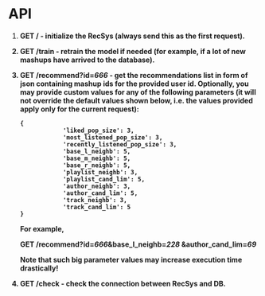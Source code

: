 <h1>API</h1>

1. <b>GET / -
initialize the RecSys (always send this as the first request).

2. <b>GET /train</b> - retrain the model if needed (for example, if a lot of new
mashups have arrived to the database).

3. <b>GET /recommend?id=<i>666</i></b> -
get the recommendations list in form of json containing mashup ids
for the provided user id. Optionally, you may provide custom values for
any of the following parameters
(it will not override the default values shown below, 
i.e. the values provided apply only for the current request):
    ```
    {
                'liked_pop_size': 3,
                'most_listened_pop_size': 3,
                'recently_listened_pop_size': 3,
                'base_l_neighb': 5,
                'base_m_neighb': 5,
                'base_r_neighb': 5,
                'playlist_neighb': 3,
                'playlist_cand_lim': 5,
                'author_neighb': 3,
                'author_cand_lim': 5,
                'track_neighb': 3,
                'track_cand_lim': 5
    }
    ```
    For example,
    
    <b>GET /recommend?id=<i>666</i>&base_l_neighb=<i>228</i>
    &author_cand_lim=<i>69</i></b>
    
    Note that such big parameter values may increase
execution time drastically!
4. <b>GET /check</b> - check the connection between RecSys and DB.